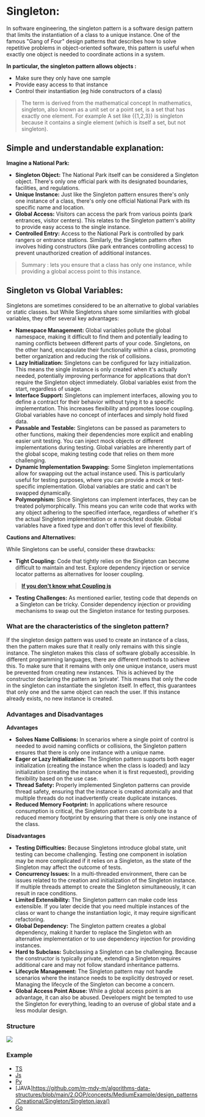 # Singleton:

In software engineering, the singleton pattern is a software design pattern that limits the instantiation of a class to a unique instance. One of the famous "Gang of Four" design patterns that describes how to solve repetitive problems in object-oriented software, this pattern is useful when exactly one object is needed to coordinate actions in a system.

**In particular, the singleton pattern allows objects :**
- Make sure they only have one sample
- Provide easy access to that instance
- Control their instantiation (eg hide constructors of a class)

> The term is derived from the mathematical concept In mathematics, singleton, also known as a unit set or a point set, is a set that has exactly one element. For example A set like {{1,2,3}} is singleton because it contains a single element (which is itself a set, but not singleton).

## **Simple and understandable explanation:**

**Imagine a National Park:**

- **Singleton Object:** The National Park itself can be considered a Singleton object. There's only one official park with its designated boundaries, facilities, and regulations.
- **Unique Instance:** Just like the Singleton pattern ensures there's only one instance of a class, there's only one official National Park with its specific name and location.
- **Global Access:** Visitors can access the park from various points (park entrances, visitor centers). This relates to the Singleton pattern's ability to provide easy access to the single instance.
- **Controlled Entry:** Access to the National Park is controlled by park rangers or entrance stations. Similarly, the Singleton pattern often involves hiding constructors (like park entrances controlling access) to prevent unauthorized creation of additional instances.

> Summary : lets you ensure that a class has only one instance, while providing a global access point to this instance.

## Singleton vs Global Variables:

Singletons are sometimes considered to be an alternative to global variables or static classes. but While Singletons share some similarities with global variables, they offer several key advantages:

* **Namespace Management:** Global variables pollute the global namespace, making it difficult to find them and potentially leading to naming conflicts between different parts of your code. Singletons, on the other hand, encapsulate their functionality within a class, promoting better organization and reducing the risk of collisions.
* **Lazy Initialization:** Singletons can be configured for lazy initialization. This means the single instance is only created when it's actually needed, potentially improving performance for applications that don't require the Singleton object immediately. Global variables exist from the start, regardless of usage.
* **Interface Support:** Singletons can implement interfaces, allowing you to define a contract for their behavior without tying it to a specific implementation. This increases flexibility and promotes loose coupling. Global variables have no concept of interfaces and simply hold fixed data.
* **Passable and Testable:** Singletons can be passed as parameters to other functions, making their dependencies more explicit and enabling easier unit testing. You can inject mock objects or different implementations during testing. Global variables are inherently part of the global scope, making testing code that relies on them more challenging.
* **Dynamic Implementation Swapping:** Some Singleton implementations allow for swapping out the actual instance used. This is particularly useful for testing purposes, where you can provide a mock or test-specific implementation. Global variables are static and can't be swapped dynamically.
* **Polymorphism:** Since Singletons can implement interfaces, they can be treated polymorphically. This means you can write code that works with any object adhering to the specified interface, regardless of whether it's the actual Singleton implementation or a mock/test double. Global variables have a fixed type and don't offer this level of flexibility.

**Cautions and Alternatives:**

While Singletons can be useful, consider these drawbacks:

* **Tight Coupling:** Code that tightly relies on the Singleton can become difficult to maintain and test. Explore dependency injection or service locator patterns as alternatives for looser coupling.

> [**If you don't know what Coupling is**](https://dev.to/m__mdy__m/cohesion-and-coupling-in-javascript-2efg)

* **Testing Challenges:** As mentioned earlier, testing code that depends on a Singleton can be tricky. Consider dependency injection or providing mechanisms to swap out the Singleton instance for testing purposes.

### What are the characteristics of the singleton pattern?

If the singleton design pattern was used to create an instance of a class, then the pattern makes sure that it really only remains with this single instance. The singleton makes this class of software globally accessible. In different programming languages, there are different methods to achieve this. To make sure that it remains with only one unique instance, users must be prevented from creating new instances. This is achieved by the constructor declaring the pattern as ‘private’. This means that only the code in the singleton can instantiate the singleton itself. In effect, this guarantees that only one and the same object can reach the user. If this instance already exists, no new instance is created.

### Advantages and Disadvantages

**Advantages**

- **Solves Name Collisions:** In scenarios where a single point of control is needed to avoid naming conflicts or collisions, the Singleton pattern ensures that there is only one instance with a unique name.
- **Eager or Lazy Initialization:** The Singleton pattern supports both eager initialization (creating the instance when the class is loaded) and lazy initialization (creating the instance when it is first requested), providing flexibility based on the use case.
- **Thread Safety:** Properly implemented Singleton patterns can provide thread safety, ensuring that the instance is created atomically and that multiple threads do not inadvertently create duplicate instances.
- **Reduced Memory Footprint:** In applications where resource consumption is critical, the Singleton pattern can contribute to a reduced memory footprint by ensuring that there is only one instance of the class.

**Disadvantages**

- **Testing Difficulties:** Because Singletons introduce global state, unit testing can become challenging. Testing one component in isolation may be more complicated if it relies on a Singleton, as the state of the Singleton may affect the outcome of tests.
- **Concurrency Issues:** In a multi-threaded environment, there can be issues related to the creation and initialization of the Singleton instance. If multiple threads attempt to create the Singleton simultaneously, it can result in race conditions.
- **Limited Extensibility:** The Singleton pattern can make code less extensible. If you later decide that you need multiple instances of the class or want to change the instantiation logic, it may require significant refactoring.
- **Global Dependency:** The Singleton pattern creates a global dependency, making it harder to replace the Singleton with an alternative implementation or to use dependency injection for providing instances.
- **Hard to Subclass:** Subclassing a Singleton can be challenging. Because the constructor is typically private, extending a Singleton requires additional care and may not follow standard inheritance patterns.
- **Lifecycle Management:** The Singleton pattern may not handle scenarios where the instance needs to be explicitly destroyed or reset. Managing the lifecycle of the Singleton can become a concern.
- **Global Access Point Abuse:** While a global access point is an advantage, it can also be abused. Developers might be tempted to use the Singleton for everything, leading to an overuse of global state and a less modular design.

### Structure

![](https://refactoring.guru/images/patterns/diagrams/singleton/structure-en.png?id=4e4306d3a90f40d74c7a4d2d2506b8ec)


### Example 
- [TS](https://github.com/m-mdy-m/algorithms-data-structures/blob/main/2.OOP/concepts/MediumExample/design_patterns/Creational/Singleton/Singleton.ts)
- [Js](https://github.com/m-mdy-m/algorithms-data-structures/blob/main/2.OOP/concepts/MediumExample/design_patterns/Creational/Singleton/Singleton.js)
- [Py](https://github.com/m-mdy-m/algorithms-data-structures/blob/main/2.OOP/concepts/MediumExample/design_patterns/Creational/Singleton/Singleton.py)
- [JAVA]https://github.com/m-mdy-m/algorithms-data-structures/blob/main/2.OOP/concepts/MediumExample/design_patterns/Creational/Singleton/Singleton.java()
- [Go](https://github.com/m-mdy-m/algorithms-data-structures/blob/main/2.OOP/concepts/MediumExample/design_patterns/Creational/Singleton/Singleton.go)